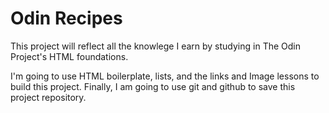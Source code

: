 # Odin Recipes
This project will reflect all the knowlege I earn by studying in The Odin Project's HTML foundations.

I'm going to use HTML boilerplate, lists, and the links and Image lessons to build this project. Finally, I am going to use git and github to save this project repository.